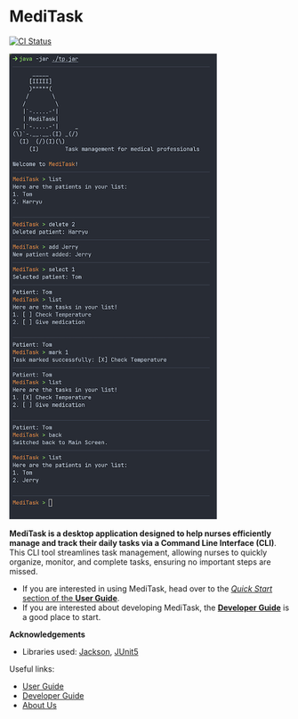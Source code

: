# MediTask

[![CI Status](https://github.com/se-edu/addressbook-level3/workflows/Java%20CI/badge.svg)](https://github.com/AY2425S1-CS2113-T11-1/tp/actions)
<!-- [![codecov](https://codecov.io/gh/se-edu/addressbook-level3/branch/master/graph/badge.svg)](https://codecov.io/gh/) -->

![UI Preview](https://github.com/AY2425S1-CS2113-T11-1/tp/raw/master/docs/images/cli_preview.png)

**MediTask is a desktop application designed to help nurses efficiently manage and track their daily tasks via a Command Line Interface (CLI)**. This CLI tool streamlines task management, allowing nurses to quickly organize, monitor, and complete tasks, ensuring no important steps are missed.

* If you are interested in using MediTask, head over to the [_Quick Start_ section of the **User Guide**](https://ay2425s1-cs2113-t11-1.github.io/tp/UserGuide.html#quick-start).
* If you are interested about developing MediTask, the [**Developer Guide**](https://ay2425s1-cs2113-t11-1.github.io/tp/DeveloperGuide.html) is a good place to start.

**Acknowledgements**

* Libraries used: [Jackson](https://github.com/FasterXML/jackson), [JUnit5](https://github.com/junit-team/junit5)

Useful links:
* [User Guide](https://ay2425s1-cs2113-t11-1.github.io/tp/UserGuide.html)
* [Developer Guide](https://ay2425s1-cs2113-t11-1.github.io/tp/DeveloperGuide.html)
* [About Us](https://ay2425s1-cs2113-t11-1.github.io/tp/AboutUs.html)
